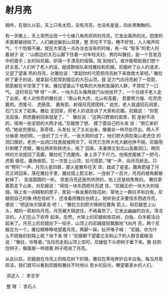 # 射月亮
​相传，在很久以前，天上只有太阳，没有月亮，也没有星星，四处黑黝黝的。

​有一天晚上，天上突然出现一个七棱八角热烘烘的月亮。它发出毒热的光，田里的禾苗都被烧枯了。人们被迫躲到山洞里，整
天吃不下饭，睡不好觉，人人唉声叹气，个个愁眉不展。就在大家连一点办法也没有的时候，有一叫 “智多”的老人捋着胡子
说：“山那边的大石山脚下住着一对年轻夫妇，男的叫雅拉，是一个百发百中的猎手；女的叫尼娥，织得一手漂亮的瑶锦。找
到他们，或许能帮助我们想个好主意。”人们听了老人的话，就成群结队来找雅拉和尼娥。尼娥听了众人的请求，又望了望毒
热的月亮，对雅拉说：“拿起你的弓箭把月亮射下来救救大家吧。” 雅拉听了妻子的话，就拿起弓箭爬到屋后的大石山顶，鼓
足力气向月亮射了一百箭，箭箭都在半空落了下来。雅拉望着山下枯焦的大地和急躁的人群，不禁叹了一口气。 这时背后“咿
呀“ 一声，一块大石头像两扇门似地张开了，一个白胡子老人走了出来。老人对惊奇的雅拉说：“南山有大虎，北山有高鹿，
若要臂力强、吃完虎鹿肉。虎尾弓、 虎筋弦、 鹿角箭，射得月亮团团转。” 说完，老人就退回石洞里，石门又关了起来。雅拉
走回家，将老人的话告诉了大家和尼娥。尼娥说： ”你箭法高强，把虎鹿射回来就是了。“　雅拉说：“这两只野兽的皮厚，箭
是射不进的，得用一张坚韧的大网才成。”尼娥想了想、 摸了摸自己的头发 说：“用它来织吧。”她说完便扯。真奇怪，头发扯
光了又长出来，像蚕丝一样尽扯尽出。两人不分昼夜 地织网，一连织了三十天，一张大网织成了。他们把大网在南山老虎住
的洞口围好。老虎一出洞口找食就被网住了，任凭它怎样大吼大翻也挣不脱。尼娥用针刺瞎了虎眼，雅拉用斧砍碎虎头，拖了
回来。夫妻俩又到北山高鹿洞口，用同样的方法提回了高鹿。雅拉吃了虎鹿肉，身上添了千斤力。他用虎尾做了一把弓，虎筋
做弦，鹿角做箭。又一次登上山顶，拉弓搭箭，”嗖“一声，向月亮射去。只 听“劈叭”一声，月亮火星四冒，那火星散布在天
空，就成了星星。鹿角箭碰了月亮又转回来，落在雅拉手里，雅拉搭上箭又射，一连射了一百次，月亮的棱角都被射掉了，
变成圆圆的一轮。 但是月亮还是热烘烘的，地上还是枯焦焦的。 雅拉拿着箭走下山来，对尼娥说：”得找一块东西把月亮遮
住。“尼娥正织一块大大的瑶锦。锦上有一间精制的房子，房前一株金黄的桂花树，草地上一群白羊和白兔，尼娥把自己的像
绣在桂树下，还准备把雅拉也绣上。她听到丈夫要找东西遮月亮，便说：”把这块大锦拿去 吧！。“雅拉立刻把大锦绑在鹿角
箭上，和尼娥登上山头，飕的一箭射向月亮。月亮被大锦遮住，不再毒热了，它发出幽幽的白光，清凉凉的。人们在山下欢呼
起来。忽然，大锦上的尼娥和桂花树，白兔、白羊都活动起来了。月亮上的尼娥向下一招手，山顶上的尼娥就轻飘飘地飞向月
亮，两个尼娥合为一个。雅拉眼睁睁地望着月亮，两脚一跺，扯开嗓子喊： ”尼娥，你为什 么不把我织到锦上呢？快下来
呀！“尼娥朝下望着丈夫和山下的人群含着眼泪说：”雅拉，你等着。”当月亮走到山顶上空时，尼娥低下头把辫子垂下来。雅
拉抓住辫子，像猿猴一样顺着 辫子爬进了月亮。

​从此以后，尼娥就在月亮上的桂花树下织锦，雅拉在草地养护白羊白兔。每当月夜皎洁，我们就可以看到尼娥和雅拉不时地以
思乡的目光，瞭望着家乡的人们。

​																讲述人 ： 李志宇

​																整  理 ： 宫石人